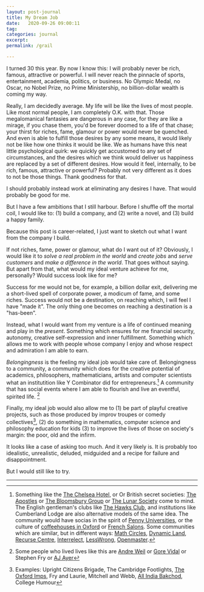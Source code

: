 ```yaml
---
layout: post-journal
title: My Dream Job
date:   2020-09-26 09:00:11
tag: 
categories: journal
excerpt: 
permalink: /grail

---
```


I turned 30 this year. By now I know this: I will probably never be rich, famous, attractive or powerful. I will never reach the pinnacle of sports, entertainment, academia, politics, or business. No Olympic Medal, no Oscar, no Nobel Prize, no Prime Ministership, no billion-dollar wealth is coming my way.

Really, I am decidedly average. My life will be like the lives of most people.  Like most normal people, I am completely O.K. with that.  Those megalomanical fantasies are dangerous in any case, for they are like a mirage, if you chase them, you'd be forever doomed to a life of that chase; your thirst for riches, fame, glamour or power would never be quenched. And even is able to fulfill those desires by any some means, it would likely not be like how one thinks it would be like.  We as humans have this neat little psychological quirk: we quickly get accustomed to any set of circumstances, and the desires which we think would deliver us happiness are replaced by a set of different desires.  How would it feel, internally, to be rich, famous, attractive or powerful? Probably not very different as it does to not be those things. Thank goodness for that.

I should probably instead work at eliminating any desires I have. That would probably be good for me.

But I have a few ambitions that I still harbour. Before I shuffle off the mortal coil, I would like to: (1) build a company, and (2) write a novel, and (3) build a happy family.

Because this post is career-related, I just want to sketch out what I want from the company I build. 

If not riches, fame, power or glamour, what do I want out of it? Obviously, I would like it to *solve a real problem in the world* and *create jobs* and *serve customers* and *make a difference in the world*. That goes without saying. But apart from that, what would my ideal venture achieve for me, personally? Would success look like for me?

Success for me would not be, for example, a billion dollar exit, delivering me a short-lived spell of corporate power,  a modicum of fame, and some riches. Success would not be a destination, on reaching which, I will feel I have "made it". The only thing one becomes on reaching a destination is a "has-been".

Instead, what I would want from my venture is a life of continued meaning and play in the *present*. Something which ensures for me financial security, autonomy, creative self-expression and inner fulfillment. Something which allows me to work with people whose company I enjoy and whose respect and admiration I am able to earn.

*Belongingness* is the feeling my ideal job would take care of. Belongingness to a community, a community which does for the creative potential of academics, philosophers, mathematicians, artists and computer scientists what an institutition like Y Combinator did for entrepreneurs.[^Community] A community that has social events where I am able to flourish and live an eventful, spirited life. [^Personalities] 

[^Community]:  Something like the [The Chelsea Hotel](https://medium.com/@bagelboy/make-america-bohemian-again-de846e35d757), or Or British secret societies: [The Apostles](https://en.wikipedia.org/wiki/Cambridge_Apostles)  or [The Bloomsbury Group](https://en.wikipedia.org/wiki/Bloomsbury_Group) or [The Lunar Society](https://www.bbc.co.uk/programmes/p00548z8) come to mind. The English gentleman's clubs like [The Hawks Club](https://en.wikipedia.org/wiki/Hawks%27_Club), and institutions like Cumberland Lodge are also alternative models of the same idea. The community would have socias in the spirit of [Penny Universities](https://thonyc.wordpress.com/2015/09/29/the-penny-universities/), or the culture of [coffeehouses in Oxford](https://en.wikipedia.org/wiki/English_coffeehouses_in_the_17th_and_18th_centuries) or [French Salons](https://en.wikipedia.org/wiki/Salon_(gathering)). Some communities which are similar, but in different ways: [Math Circles](https://mathcircles.org/), [Dynamic Land](https://dynamicland.org/#project), [Recurse Centre](https://www.fastcompany.com/90325497/this-coders-retreat-is-rewriting-all-the-rules-to-boost-diversity), [Interrelect](https://www.interintellect.com/), [LessWrong](https://wiki.lesswrong.com/wiki/Less_Wrong_meetup_groups), [Openmaster](https://www.openmasters.org/who).

[^Personalities]: Some people who lived lives like this are [Andre Weil](https://www.ams.org/journals/notices/201801/rnoti-p54.pdf) or [Gore Vidal](https://en.wikipedia.org/wiki/Gore_Vidal) or Stephen Fry or [AJ Ayer](https://www.theguardian.com/theobserver/1999/jun/20/featuresreview.review4)


[^Examples]: Examples:  Upright Citizens Brigade, The Cambridge Footlights, [The Oxford Imps](https://en.wikipedia.org/wiki/The_Oxford_Imps), Fry and Laurie, Mitchell and Webb, [All India Bakchod](All_India_Bakchod), College Humour

Finally, my ideal job would also allow me to (1) be part of playful creative projects, such as those produced by improv troupes or comedy collectives[^Examples], (2) do something in mathematics, computer science and philosophy education for kids (3) to improve the lives of those on society's margin: the poor, old and the infirm. 

It looks like a case of asking too much. And it very likely is. It is probably too idealistic, unrealistic, deluded, midguided and a recipe for failure and disappointment. 

But I would still like to try. 

-----









